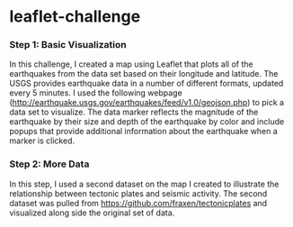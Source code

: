 # leaflet-challenge

### Step 1: Basic Visualization
In this challenge, I created a map using Leaflet that plots all of the earthquakes from the data set based on their longitude and latitude.
The USGS provides earthquake data in a number of different formats, updated every 5 minutes. I used the following webpage (http://earthquake.usgs.gov/earthquakes/feed/v1.0/geojson.php) to pick a data set to visualize.
The data marker reflects the magnitude of the earthquake by their size and depth of the earthquake by color and include popups that provide additional information about the earthquake when a marker is clicked. 


### Step 2: More Data
In this step, I used a second dataset on the map I created to illustrate the relationship between tectonic plates and seismic activity. The second dataset was pulled from <https://github.com/fraxen/tectonicplates> and visualized along side the original set of data.
